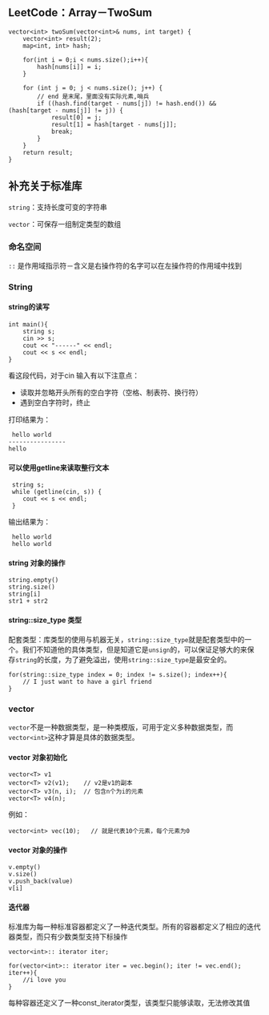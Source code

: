 ## LeetCode：Array－TwoSum

	vector<int> twoSum(vector<int>& nums, int target) {
	    vector<int> result(2);
	    map<int, int> hash;
	    
	    for(int i = 0;i < nums.size();i++){
	        hash[nums[i]] = i;
	    }
	    
	    for (int j = 0; j < nums.size(); j++) {
	        // end 是末尾，里面没有实际元素,哨兵
	        if ((hash.find(target - nums[j]) != hash.end()) && (hash[target - nums[j]] != j)) {
	            result[0] = j;
	            result[1] = hash[target - nums[j]];
	            break;
	        }
	    }
	    return result;
	}
	
	
## 补充关于标准库

`string`：支持长度可变的字符串

`vector`：可保存一组制定类型的数组

### 命名空间

`::` 是作用域指示符－含义是右操作符的名字可以在左操作符的作用域中找到

### String

#### string的读写
	int main(){
	    string s;
	    cin >> s;
	    cout << "------" << endl;
	    cout << s << endl;
	}
看这段代码，对于cin 输入有以下注意点：

* 读取并忽略开头所有的空白字符（空格、制表符、换行符）
* 遇到空白字符时，终止

打印结果为：

	 hello world
	----------------
	hello
	
#### 可以使用getline来读取整行文本
	
	 string s;
     while (getline(cin, s)) {
        cout << s << endl;
     }
输出结果为：

	 hello world
	 hello world

#### string 对象的操作

	string.empty() 
	string.size()
	string[i]
	str1 + str2

#### string::size_type 类型
配套类型：库类型的使用与机器无关，`string::size_type`就是配套类型中的一个。我们不知道他的具体类型，但是知道它是`unsign`的，可以保证足够大的来保存`string`的长度，为了避免溢出，使用`string::size_type`是最安全的。

	for(string::size_type index = 0; index != s.size(); index++){
		// I just want to have a girl friend
	}

### vector

`vector`不是一种数据类型，是一种类模版，可用于定义多种数据类型，而`vector<int>`这种才算是具体的数据类型。

####  vector 对象初始化

	vector<T> v1
	vector<T> v2(v1);    // v2是v1的副本
	vector<T> v3(n, i);  // 包含n个为i的元素
	vector<T> v4(n);

例如：

	vector<int> vec(10);   // 就是代表10个元素，每个元素为0
	
#### vector 对象的操作

	v.empty()
	v.size()
	v.push_back(value)
	v[i]
	
#### 迭代器
标准库为每一种标准容器都定义了一种迭代类型。所有的容器都定义了相应的迭代器类型，而只有少数类型支持下标操作

	vector<int>:: iterator iter;
	
	for(vector<int>:: iterator iter = vec.begin(); iter != vec.end(); iter++){
		//i love you
	}

每种容器还定义了一种const_iterator类型，该类型只能够读取，无法修改其值

